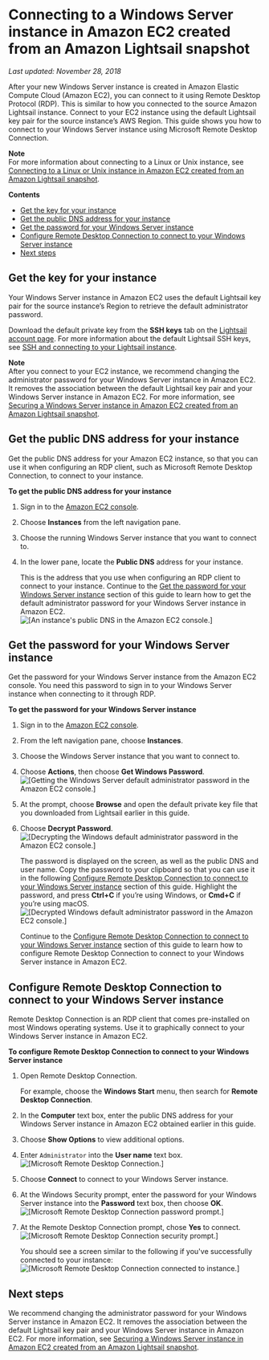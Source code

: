 # Connecting to a Windows Server instance in Amazon EC2 created from an Amazon Lightsail snapshot<a name="amazon-lightsail-connecting-to-windows-server-amazon-ec2-instances"></a>

 *Last updated: November 28, 2018* 

After your new Windows Server instance is created in Amazon Elastic Compute Cloud \(Amazon EC2\), you can connect to it using Remote Desktop Protocol \(RDP\)\. This is similar to how you connected to the source Amazon Lightsail instance\. Connect to your EC2 instance using the default Lightsail key pair for the source instance’s AWS Region\. This guide shows you how to connect to your Windows Server instance using Microsoft Remote Desktop Connection\.

**Note**  
For more information about connecting to a Linux or Unix instance, see [Connecting to a Linux or Unix instance in Amazon EC2 created from an Amazon Lightsail snapshot](amazon-lightsail-connecting-to-linux-unix-amazon-ec2-instances.md)\.

**Contents**
+ [Get the key for your instance](#get-the-key-windows-instance)
+ [Get the public DNS address for your instance](#get-the-public-dns-address-for-your-windows-instance)
+ [Get the password for your Windows Server instance](#get-the-password-for-your-windows-instance)
+ [Configure Remote Desktop Connection to connect to your Windows Server instance](#configure-remote-desktop-connection)
+ [Next steps](#connecting-to-windows-server-amazon-ec2-instances-next-steps)

## Get the key for your instance<a name="get-the-key-windows-instance"></a>

Your Windows Server instance in Amazon EC2 uses the default Lightsail key pair for the source instance’s Region to retrieve the default administrator password\.

Download the default private key from the **SSH keys** tab on the [Lightsail account page](https://lightsail.aws.amazon.com/ls/webapp/account/keys)\. For more information about the default Lightsail SSH keys, see [SSH and connecting to your Lightsail instance](understanding-ssh-in-amazon-lightsail.md)\.

**Note**  
After you connect to your EC2 instance, we recommend changing the administrator password for your Windows Server instance in Amazon EC2\. It removes the association between the default Lightsail key pair and your Windows Server instance in Amazon EC2\. For more information, see [Securing a Windows Server instance in Amazon EC2 created from an Amazon Lightsail snapshot](amazon-lightsail-securing-windows-server-amazon-ec2-instances.md)\.

## Get the public DNS address for your instance<a name="get-the-public-dns-address-for-your-windows-instance"></a>

Get the public DNS address for your Amazon EC2 instance, so that you can use it when configuring an RDP client, such as Microsoft Remote Desktop Connection, to connect to your instance\.

**To get the public DNS address for your instance**

1. Sign in to the [Amazon EC2 console](https://console.aws.amazon.com/ec2/)\.

1. Choose **Instances** from the left navigation pane\. 

1. Choose the running Windows Server instance that you want to connect to\.

1. In the lower pane, locate the **Public DNS** address for your instance\.

   This is the address that you use when configuring an RDP client to connect to your instance\. Continue to the [Get the password for your Windows Server instance](#get-the-password-for-your-windows-instance) section of this guide to learn how to get the default administrator password for your Windows Server instance in Amazon EC2\.  
![\[An instance's public DNS in the Amazon EC2 console.\]](https://d9yljz1nd5001.cloudfront.net/en_us/2c7274df55d082980824e6f5d4268a07/images/amazon-lightsail-ec2-public-dns.png)

## Get the password for your Windows Server instance<a name="get-the-password-for-your-windows-instance"></a>

Get the password for your Windows Server instance from the Amazon EC2 console\. You need this password to sign in to your Windows Server instance when connecting to it through RDP\.

**To get the password for your Windows Server instance**

1. Sign in to the [Amazon EC2 console](https://console.aws.amazon.com/ec2/)\.

1. From the left navigation pane, choose **Instances**\.

1. Choose the Windows Server instance that you want to connect to\.

1. Choose **Actions**, then choose **Get Windows Password**\.  
![\[Getting the Windows Server default administrator password in the Amazon EC2 console.\]](https://d9yljz1nd5001.cloudfront.net/en_us/2c7274df55d082980824e6f5d4268a07/images/amazon-lightsail-ec2-get-windows-password.png)

1. At the prompt, choose **Browse** and open the default private key file that you downloaded from Lightsail earlier in this guide\.

1. Choose **Decrypt Password**\.  
![\[Decrypting the Windows default administrator password in the Amazon EC2 console.\]](https://d9yljz1nd5001.cloudfront.net/en_us/2c7274df55d082980824e6f5d4268a07/images/amazon-lightsail-ec2-decrypt-password.png)

   The password is displayed on the screen, as well as the public DNS and user name\. Copy the password to your clipboard so that you can use it in the following [Configure Remote Desktop Connection to connect to your Windows Server instance](#configure-remote-desktop-connection) section of this guide\. Highlight the password, and press **Ctrl\+C** if you’re using Windows, or **Cmd\+C** if you’re using macOS\.  
![\[Decrypted Windows default administrator password in the Amazon EC2 console.\]](https://d9yljz1nd5001.cloudfront.net/en_us/2c7274df55d082980824e6f5d4268a07/images/amazon-lightsail-ec2-decrypted-password.png)

   Continue to the [Configure Remote Desktop Connection to connect to your Windows Server instance](#configure-remote-desktop-connection) section of this guide to learn how to configure Remote Desktop Connection to connect to your Windows Server instance in Amazon EC2\.

## Configure Remote Desktop Connection to connect to your Windows Server instance<a name="configure-remote-desktop-connection"></a>

Remote Desktop Connection is an RDP client that comes pre\-installed on most Windows operating systems\. Use it to graphically connect to your Windows Server instance in Amazon EC2\.

**To configure Remote Desktop Connection to connect to your Windows Server instance**

1. Open Remote Desktop Connection\.

   For example, choose the **Windows Start** menu, then search for **Remote Desktop Connection**\.

1. In the **Computer** text box, enter the public DNS address for your Windows Server instance in Amazon EC2 obtained earlier in this guide\.

1. Choose **Show Options** to view additional options\.

1. Enter `Administrator` into the **User name** text box\.  
![\[Microsoft Remote Desktop Connection.\]](https://d9yljz1nd5001.cloudfront.net/en_us/2c7274df55d082980824e6f5d4268a07/images/amazon-lightsail-rdc-configuration.png)

1. Choose **Connect** to connect to your Windows Server instance\.

1. At the Windows Security prompt, enter the password for your Windows Server instance into the **Password** text box, then choose **OK**\.  
![\[Microsoft Remote Desktop Connection password prompt.\]](https://d9yljz1nd5001.cloudfront.net/en_us/2c7274df55d082980824e6f5d4268a07/images/amazon-lightsail-rdc-password.png)

1. At the Remote Desktop Connection prompt, chose **Yes** to connect\.  
![\[Microsoft Remote Desktop Connection security prompt.\]](https://d9yljz1nd5001.cloudfront.net/en_us/2c7274df55d082980824e6f5d4268a07/images/amazon-lightsail-rdc-certificate-errors.png)

   You should see a screen similar to the following if you've successfully connected to your instance:  
![\[Microsoft Remote Desktop Connection connected to instance.\]](https://d9yljz1nd5001.cloudfront.net/en_us/2c7274df55d082980824e6f5d4268a07/images/amazon-lightsail-rdc-connected.png)

## Next steps<a name="connecting-to-windows-server-amazon-ec2-instances-next-steps"></a>

We recommend changing the administrator password for your Windows Server instance in Amazon EC2\. It removes the association between the default Lightsail key pair and your Windows Server instance in Amazon EC2\. For more information, see [Securing a Windows Server instance in Amazon EC2 created from an Amazon Lightsail snapshot](amazon-lightsail-securing-windows-server-amazon-ec2-instances.md)\.
